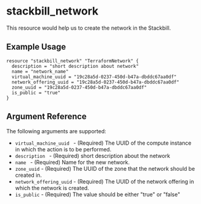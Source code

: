 # stackbill_network

This resource would help us to create the network in the Stackbill.

## Example Usage

```
resource "stackbill_network" "TerraformNetwork" {
  description = "short description about network"
  name = "network_name"
  virtual_machine_uuid = "19c28a5d-0237-450d-b47a-dbddc67aa0df"
  network_offering_uuid = "19c28a5d-0237-450d-b47a-dbddc67aa0df"
  zone_uuid = "19c28a5d-0237-450d-b47a-dbddc67aa0df"
  is_public = "true"
}
```

## Argument Reference

The following arguments are supported:

- `virtual_machine_uuid ` - (Required) The UUID of the compute instance in which the action is to be performed.
- `description ` - (Required) short description about the network
- `name ` - (Required) Name for the new network.
- `zone_uuid` - (Required) The UUID of the zone that the network should be created in.
- `network_offering_uuid` - (Required) The UUID of the network offering in which the network is created.
- `is_public` - (Required) The value should be either "true" or "false"
